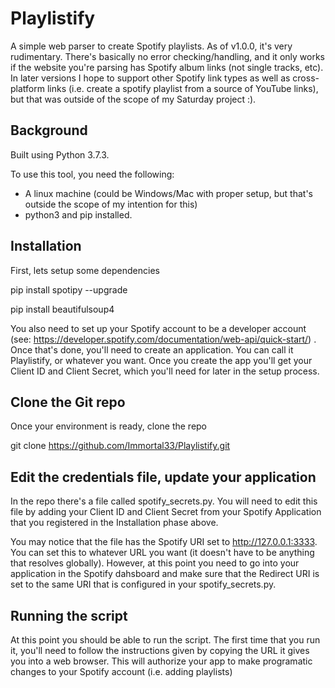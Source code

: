 # Playlistify
A simple web parser to create Spotify playlists. As of v1.0.0, it's very rudimentary. There's basically no error checking/handling, and it only works if the website you're parsing has Spotify album links (not single tracks, etc). In later versions I hope to support other Spotify link types as well as cross-platform links (i.e. create a spotify playlist from a source of YouTube links), but that was outside of the scope of my Saturday project :).

## Background
Built using Python 3.7.3. 

To use this tool, you need the following:
- A linux machine (could be Windows/Mac with proper setup, but that's outside the scope of my intention for this)
- python3 and pip installed.

## Installation
First, lets setup some dependencies

pip install spotipy --upgrade

pip install beautifulsoup4

You also need to set up your Spotify account to be a developer account (see: https://developer.spotify.com/documentation/web-api/quick-start/) . Once that's done, you'll need to create an application. You can call it Playlistify, or whatever you want. Once you create the app you'll get your Client ID and Client Secret, which you'll need for later in the setup process. 

## Clone the Git repo
Once your environment is ready, clone the repo 

git clone https://github.com/Immortal33/Playlistify.git

## Edit the credentials file, update your application
In the repo there's a file called spotify_secrets.py. You will need to edit this file by adding your Client ID and Client Secret from your Spotify Application that you registered in the Installation phase above. 

You may notice that the file has the Spotify URI set to http://127.0.0.1:3333. You can set this to whatever URL you want (it doesn't have to be anything that resolves globally). However, at this point you need to go into your application in the Spotify dahsboard and make sure that the Redirect URI is set to the same URI that is configured in your spotify_secrets.py.  

## Running the script
At this point you should be able to run the script. The first time that you run it, you'll need to follow the instructions given by copying the URL it gives you into a web browser. This will authorize your app to make programatic changes to your Spotify account (i.e. adding playlists)
